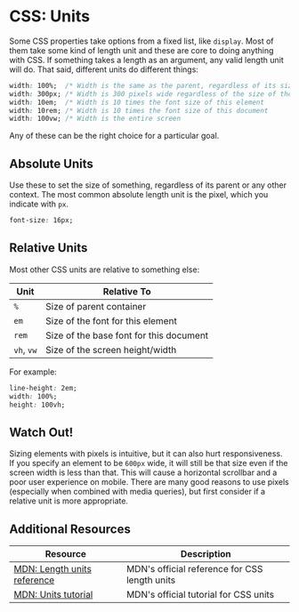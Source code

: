 # CSS: Units

Some CSS properties take options from a fixed list, like `display`. Most of them take some kind of length unit and these are core to doing anything with CSS. If something takes a length as an argument, any valid length unit will do. That said, different units do different things:

```css
width: 100%;  /* Width is the same as the parent, regardless of its size        */
width: 300px; /* Width is 300 pixels wide regardless of the size of the parent  */
width: 10em;  /* Width is 10 times the font size of this element                */
width: 10rem; /* Width is 10 times the font size of this document               */
width: 100vw; /* Width is the entire screen                                     */
```

Any of these can be the right choice for a particular goal.

## Absolute Units

Use these to set the size of something, regardless of its parent or any other context. The most common absolute length unit is the pixel, which you indicate with `px`.

```css
font-size: 16px;
```

## Relative Units

Most other CSS units are relative to something else:

| Unit | Relative To |
| --- | --- |
| `%` | Size of parent container |
| `em` | Size of the font for this element
| `rem` | Size of the base font for this document
| `vh`, `vw` | Size of the screen height/width |

For example:

```css
line-height: 2em;
width: 100%;
height: 100vh;
```

## Watch Out!

Sizing elements with pixels is intuitive, but it can also hurt responsiveness. If you specify an element to be `600px` wide, it will still be that size even if the screen width is less than that. This will cause a horizontal scrollbar and a poor user experience on mobile. There are many good reasons to use pixels (especially when combined with media queries), but first consider if a relative unit is more appropriate.

## Additional Resources

| Resource | Description |
| --- | --- |
| [MDN: Length units reference](https://developer.mozilla.org/en-US/docs/Web/CSS/length) | MDN's official reference for CSS length units |
| [MDN: Units tutorial](https://developer.mozilla.org/en-US/docs/Learn/CSS/Building_blocks/Values_and_units) | MDN's official tutorial for CSS units |
